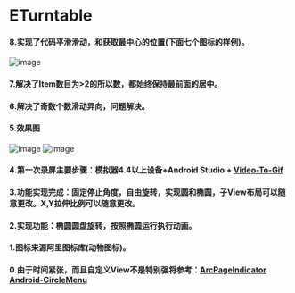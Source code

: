 # ETurntable#### 8.实现了代码平滑滑动，和获取最中心的位置(下面七个图标的样例)。![image](https://github.com/mochixuan/ETurntable/blob/master/ETurntable/img/img1.jpg)#### 7.解决了Item数目为>2的所以数，都始终保持最前面的居中。#### 6.解决了奇数个数滑动异向，问题解决。#### 5.效果图![image](https://github.com/mochixuan/ETurntable/blob/master/ETurntable/img/gif.gif)![image](https://github.com/mochixuan/ETurntable/blob/master/ETurntable/img/img.jpg)#### 4.第一次录屏主要步骤：模拟器4.4以上设备+Android Studio + [Video-To-Gif](https://ezgif.com/video-to-gif/)#### 3.功能实现完成：固定停止角度，自由旋转，实现圆和椭圆，子View布局可以随意更改。X,Y拉伸比例可以随意更改。#### 2.实现功能：椭圆圆盘旋转，按照椭圆运行执行动画。#### 1.图标来源阿里图标库(动物图标)。#### 0.由于时间紧张，而且自定义View不是特别强将参考：[ArcPageIndicator](https://github.com/BeppiMenozzi/ArcPageIndicator) [Android-CircleMenu](https://github.com/hongyangAndroid/Android-CircleMenu) 